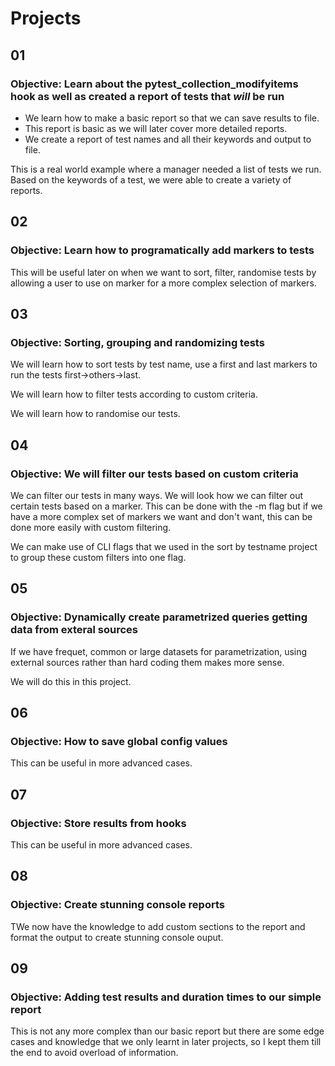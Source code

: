 # Projects

## 01

### Objective: Learn about the pytest_collection_modifyitems hook as well as created a report of tests that *will* be run

- We learn how to make a basic report so that we can save results to file.
- This report is basic as we will later cover more detailed reports.
- We create a report of test names and all their keywords and output to file.

This is a real world example where a manager needed a list of tests we run. Based on the keywords of a test, we were able to create a variety of reports.

## 02

### Objective: Learn how to programatically add markers to tests

This will be useful later on when we want to sort, filter, randomise tests by allowing a user to use on marker for a more complex selection of markers.


## 03

### Objective: Sorting, grouping  and randomizing tests

We will learn how to sort tests by test name, use a first and last markers to run the tests first->others->last.

We will learn how to filter tests according to custom criteria.

We will learn how to randomise our tests.


## 04

### Objective: We will filter our tests based on custom criteria

We can filter our tests in many ways. We will look how we can filter out certain tests based on a marker. This can be done with the -m flag but if we have a more complex set of markers we want and don't want, this can be done more easily with custom filtering.

We can make use of CLI flags that we used in the sort by testname project to group these custom filters into one flag.


## 05

### Objective: Dynamically create parametrized queries getting data from exteral sources

If we have frequet, common or large datasets for parametrization, using external sources rather than hard coding them makes more sense.

We will do this in this project.

## 06

### Objective: How to save global config values

This can be useful in more advanced cases.

## 07

### Objective: Store results from hooks

This can be useful in more advanced cases.

## 08

### Objective: Create stunning console reports

TWe now have the knowledge to add custom sections to the report and format the output to create stunning console ouput.

## 09

### Objective: Adding test results and duration times to our simple report

This is not any more complex than our basic report but there are some edge cases and knowledge that we only learnt in later projects, so I kept them till the end to avoid overload of information.